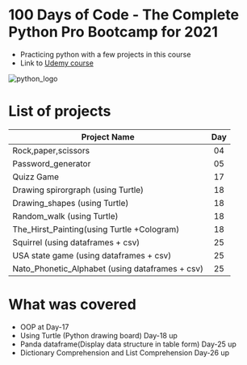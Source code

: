 # 100 Days of Code - The Complete Python Pro Bootcamp for 2021
- Practicing python with a  few projects in this course
- Link to [Udemy course]

![python_logo](https://user-images.githubusercontent.com/50704452/101147042-83a0ad00-3624-11eb-9b5f-2848da3e96b6.png)
# List of projects
| Project Name        | Day          |
| ------------- |:-------------:|
| Rock,paper,scissors   | 04|
| Password_generator    | 05|
| Quizz Game    | 17|
| Drawing spirorgraph (using Turtle)| 18|
| Drawing_shapes (using Turtle)| 18|
| Random_walk (using Turtle)| 18|
| The_Hirst_Painting(using Turtle +Cologram)   | 18|
| Squirrel (using dataframes + csv)    | 25|
| USA state game (using dataframes + csv)    | 25|
| Nato_Phonetic_Alphabet (using dataframes + csv)    | 25|



# What was covered
- OOP at Day-17
- Using Turtle (Python drawing board) Day-18 up
- Panda dataframe(Display data structure in table form) Day-25 up
- Dictionary Comprehension and List Comprehension Day-26 up

[Udemy course]: https://www.udemy.com/course/100-days-of-code/


